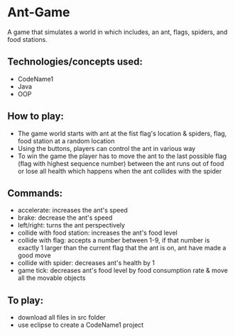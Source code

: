 # Ant-Game
A game that simulates a world in which includes, an ant, flags, spiders, and food stations. 

## Technologies/concepts used:
- CodeName1
- Java
- OOP

## How to play: 
- The game world starts with ant at the fist flag's location & spiders, flag, food station at a random location 
- Using the buttons, players can control the ant in various way 
- To win the game the player has to move the ant to the last possible flag (flag with highest sequence number) between the ant runs out of food or lose all health which happens when the ant collides with the spider

## Commands:
- accelerate: increases the ant's speed 
- brake: decrease the ant's speed
- left/right: turns the ant perspectively 
- collide with food station: increases the ant's food level 
- collide with flag: accepts a number between 1-9, if that number is exactly 1 larger than the current flag that the ant is on, ant have made a good move
- collide with spider: decreases ant's health by 1
- game tick: decreases ant's food level by food consumption rate & move all the movable objects 

## To play:
- download all files in src folder
- use eclipse to create a CodeName1 project 


